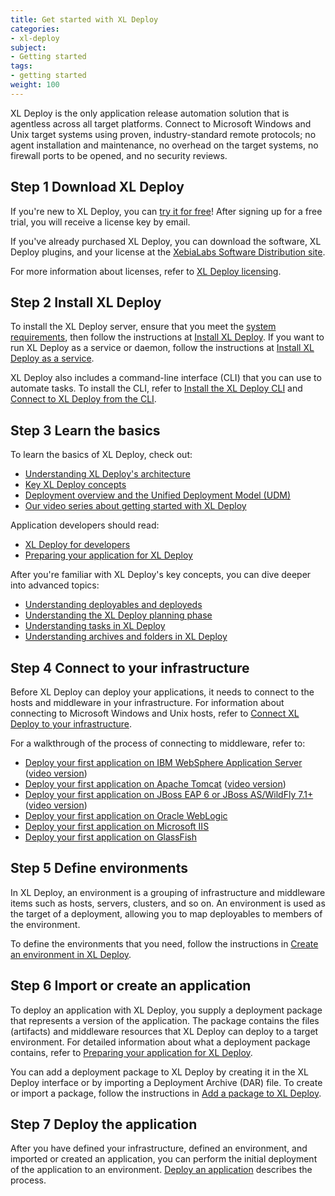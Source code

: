 ```yaml
---
title: Get started with XL Deploy
categories:
- xl-deploy
subject:
- Getting started
tags:
- getting started
weight: 100
---
```


XL Deploy is the only application release automation solution that is agentless across all target platforms. Connect to Microsoft Windows and Unix target systems using proven, industry-standard remote protocols; no agent installation and maintenance, no overhead on the target systems, no firewall ports to be opened, and no security reviews.

## Step 1 Download XL Deploy

If you're new to XL Deploy, you can [try it for free](https://xebialabs.com/products/xl-deploy/trial/)! After signing up for a free trial, you will receive a license key by email.

If you've already purchased XL Deploy, you can download the software, XL Deploy plugins, and your license at the [XebiaLabs Software Distribution site](https://dist.xebialabs.com).

For more information about licenses, refer to [XL Deploy licensing](/xl-deploy/concept/xl-deploy-licensing.html).

## Step 2 Install XL Deploy

To install the XL Deploy server, ensure that you meet the [system requirements](/xl-deploy/concept/requirements-for-installing-xl-deploy.html), then follow the instructions at [Install XL Deploy](/xl-deploy/how-to/install-xl-deploy.html). If you want to run XL Deploy as a service or daemon, follow the instructions at [Install XL Deploy as a service](/xl-deploy/how-to/install-xl-deploy-as-a-service.html).

XL Deploy also includes a command-line interface (CLI) that you can use to automate tasks. To install the CLI, refer to [Install the XL Deploy CLI](/xl-deploy/how-to/install-xl-deploy.html#install-the-xl-deploy-cli) and [Connect to XL Deploy from the CLI](/xl-deploy/how-to/connect-to-xl-deploy-from-the-cli.html).

## Step 3 Learn the basics

To learn the basics of XL Deploy, check out:

* [Understanding XL Deploy's architecture](/xl-deploy/concept/xl-deploy-architecture.html)
* [Key XL Deploy concepts](/xl-deploy/concept/key-xl-deploy-concepts.html)
* [Deployment overview and the Unified Deployment Model (UDM)](/xl-deploy/concept/deployment-overview-and-unified-deployment-model.html)
* [Our video series about getting started with XL Deploy](/videos/index.html#xl-deploy)

Application developers should read:

* [XL Deploy for developers](/xl-deploy/concept/xl-deploy-for-developers.html)
* [Preparing your application for XL Deploy](/xl-deploy/concept/preparing-your-application-for-xl-deploy.html)

After you're familiar with XL Deploy's key concepts, you can dive deeper into advanced topics:

* [Understanding deployables and deployeds](/xl-deploy/concept/understanding-deployables-and-deployeds.html)
* [Understanding the XL Deploy planning phase](/xl-deploy/concept/understanding-the-xl-deploy-planning-phase.html)
* [Understanding tasks in XL Deploy](/xl-deploy/concept/understanding-tasks-in-xl-deploy.html)
* [Understanding archives and folders in XL Deploy](/xl-deploy/concept/understanding-archives-and-folders-xl-deploy.html)

## Step 4 Connect to your infrastructure

Before XL Deploy can deploy your applications, it needs to connect to the hosts and middleware in your infrastructure. For information about connecting to Microsoft Windows and Unix hosts, refer to [Connect XL Deploy to your infrastructure](/xl-deploy/how-to/connect-xl-deploy-to-your-infrastructure.html).

For a walkthrough of the process of connecting to middleware, refer to:

* [Deploy your first application on IBM WebSphere Application Server](/xl-deploy/how-to/deploy-your-first-application-on-websphere.html) ([video version](https://www.youtube.com/watch?v=XEh5QGcpn5U))
* [Deploy your first application on Apache Tomcat](/xl-deploy/how-to/deploy-your-first-application-on-tomcat.html) ([video version](https://www.youtube.com/watch?v=rNVkeHeVB-Q))
* [Deploy your first application on JBoss EAP 6 or JBoss AS/WildFly 7.1+](/xl-deploy/how-to/deploy-your-first-application-on-wildfly.html) ([video version](https://www.youtube.com/watch?v=o_J3ov9jAzI))
* [Deploy your first application on Oracle WebLogic](/xl-deploy/how-to/deploy-your-first-application-on-weblogic.html)
* [Deploy your first application on Microsoft IIS](/xl-deploy/how-to/deploy-your-first-application-on-iis.html)
* [Deploy your first application on GlassFish](/xl-deploy/how-to/deploy-your-first-application-on-glassfish.html)

## Step 5 Define environments

In XL Deploy, an environment is a grouping of infrastructure and middleware items such as hosts, servers, clusters, and so on. An environment is used as the target of a deployment, allowing you to map deployables to members of the environment.

To define the environments that you need, follow the instructions in [Create an environment in XL Deploy](/xl-deploy/how-to/create-an-environment-in-xl-deploy.html).

## Step 6 Import or create an application

To deploy an application with XL Deploy, you supply a deployment package that represents a version of the application. The package contains the files (artifacts) and middleware resources that XL Deploy can deploy to a target environment. For detailed information about what a deployment package contains, refer to [Preparing your application for XL Deploy](/xl-deploy/concept/preparing-your-application-for-xl-deploy.html).

You can add a deployment package to XL Deploy by creating it in the XL Deploy interface or by importing a Deployment Archive (DAR) file. To create or import a package, follow the instructions in [Add a package to XL Deploy](/xl-deploy/how-to/add-a-package-to-xl-deploy.html).

## Step 7 Deploy the application

After you have defined your infrastructure, defined an environment, and imported or created an application, you can perform the initial deployment of the application to an environment. [Deploy an application](/xl-deploy/how-to/deploy-an-application.html) describes the process.
